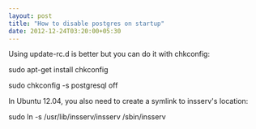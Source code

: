 ```yaml
---
layout: post
title: "How to disable postgres on startup"
date: 2012-12-24T03:20:00+05:30
---
```


Using update-rc.d is better but you can do it with chkconfig:

sudo apt-get install chkconfig

sudo chkconfig -s  postgresql off

In Ubuntu 12.04, you also need to create a symlink to insserv's location:

sudo ln -s /usr/lib/insserv/insserv /sbin/insserv
